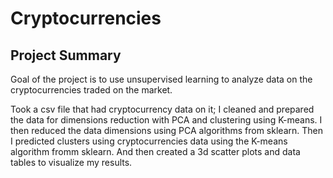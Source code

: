 # Cryptocurrencies

## Project Summary
Goal of the project is to use unsupervised learning to analyze data on the cryptocurrencies traded on the market.

Took a csv file that had cryptocurrency data on it; I cleaned and prepared the data for dimensions reduction with PCA and clustering using K-means. I then reduced the data dimensions using PCA algorithms from sklearn. Then I predicted clusters using cryptocurrencies data using the K-means algorithm fromm sklearn. And then created a 3d scatter plots and data tables to visualize my results.